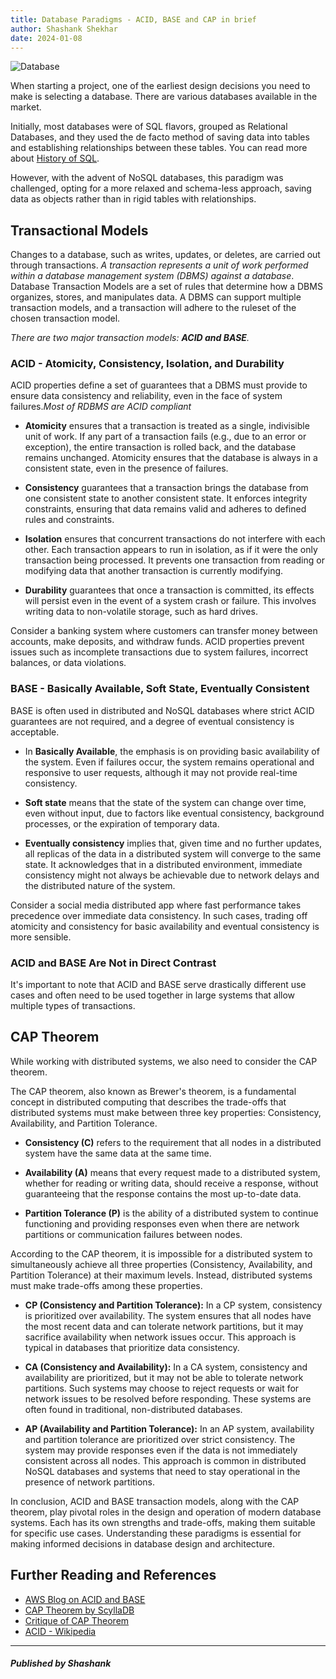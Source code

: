 ```yaml
---
title: Database Paradigms - ACID, BASE and CAP in brief
author: Shashank Shekhar
date: 2024-01-08
---
```


![Database](/db.svg "Database")

When starting a project, one of the earliest design decisions you need to make is selecting a database. There are various databases available in the market. 

Initially, most databases were of SQL flavors, grouped as Relational Databases, and they used the de facto method of saving data into tables and establishing relationships between these tables. You can read more about [History of SQL](https://learnsql.com/blog/history-of-sql/). 

However, with the advent of NoSQL databases, this paradigm was challenged, opting for a more relaxed and schema-less approach, saving data as objects rather than in rigid tables with relationships.

## Transactional Models

Changes to a database, such as writes, updates, or deletes, are carried out through transactions. _A transaction represents a unit of work performed within a database management system (DBMS) against a database_. Database Transaction Models are a set of rules that determine how a DBMS organizes, stores, and manipulates data. A DBMS can support multiple transaction models, and a transaction will adhere to the ruleset of the chosen transaction model.

_There are two major transaction models: **ACID and BASE**._

### ACID - Atomicity, Consistency, Isolation, and Durability

ACID properties define a set of guarantees that a DBMS must provide to ensure data consistency and reliability, even in the face of system failures._Most of RDBMS are ACID compliant_

- **Atomicity** ensures that a transaction is treated as a single, indivisible unit of work. If any part of a transaction fails (e.g., due to an error or exception), the entire transaction is rolled back, and the database remains unchanged. Atomicity ensures that the database is always in a consistent state, even in the presence of failures.

- **Consistency** guarantees that a transaction brings the database from one consistent state to another consistent state. It enforces integrity constraints, ensuring that data remains valid and adheres to defined rules and constraints.

- **Isolation** ensures that concurrent transactions do not interfere with each other. Each transaction appears to run in isolation, as if it were the only transaction being processed. It prevents one transaction from reading or modifying data that another transaction is currently modifying.

- **Durability** guarantees that once a transaction is committed, its effects will persist even in the event of a system crash or failure. This involves writing data to non-volatile storage, such as hard drives.

Consider a banking system where customers can transfer money between accounts, make deposits, and withdraw funds. ACID properties prevent issues such as incomplete transactions due to system failures, incorrect balances, or data violations.

### BASE - Basically Available, Soft State, Eventually Consistent

BASE is often used in distributed and NoSQL databases where strict ACID guarantees are not required, and a degree of eventual consistency is acceptable.

- In **Basically Available**, the emphasis is on providing basic availability of the system. Even if failures occur, the system remains operational and responsive to user requests, although it may not provide real-time consistency.

- **Soft state** means that the state of the system can change over time, even without input, due to factors like eventual consistency, background processes, or the expiration of temporary data.

- **Eventually consistency** implies that, given time and no further updates, all replicas of the data in a distributed system will converge to the same state. It acknowledges that in a distributed environment, immediate consistency might not always be achievable due to network delays and the distributed nature of the system.

Consider a social media distributed app where fast performance takes precedence over immediate data consistency. In such cases, trading off atomicity and consistency for basic availability and eventual consistency is more sensible.

### ACID and BASE Are Not in Direct Contrast

It's important to note that ACID and BASE serve drastically different use cases and often need to be used together in large systems that allow multiple types of transactions.

## CAP Theorem

While working with distributed systems, we also need to consider the CAP theorem.

The CAP theorem, also known as Brewer's theorem, is a fundamental concept in distributed computing that describes the trade-offs that distributed systems must make between three key properties: Consistency, Availability, and Partition Tolerance.

- **Consistency (C)** refers to the requirement that all nodes in a distributed system have the same data at the same time.

- **Availability (A)** means that every request made to a distributed system, whether for reading or writing data, should receive a response, without guaranteeing that the response contains the most up-to-date data.

- **Partition Tolerance (P)** is the ability of a distributed system to continue functioning and providing responses even when there are network partitions or communication failures between nodes.

According to the CAP theorem, it is impossible for a distributed system to simultaneously achieve all three properties (Consistency, Availability, and Partition Tolerance) at their maximum levels. Instead, distributed systems must make trade-offs among these properties.

- **CP (Consistency and Partition Tolerance):** In a CP system, consistency is prioritized over availability. The system ensures that all nodes have the most recent data and can tolerate network partitions, but it may sacrifice availability when network issues occur. This approach is typical in databases that prioritize data consistency.

- **CA (Consistency and Availability):** In a CA system, consistency and availability are prioritized, but it may not be able to tolerate network partitions. Such systems may choose to reject requests or wait for network issues to be resolved before responding. These systems are often found in traditional, non-distributed databases.

- **AP (Availability and Partition Tolerance):** In an AP system, availability and partition tolerance are prioritized over strict consistency. The system may provide responses even if the data is not immediately consistent across all nodes. This approach is common in distributed NoSQL databases and systems that need to stay operational in the presence of network partitions.

In conclusion, ACID and BASE transaction models, along with the CAP theorem, play pivotal roles in the design and operation of modern database systems. Each has its own strengths and trade-offs, making them suitable for specific use cases. Understanding these paradigms is essential for making informed decisions in database design and architecture.

## Further Reading and References

- [AWS Blog on ACID and BASE](https://aws.amazon.com/compare/the-difference-between-acid-and-base-database/)
- [CAP Theorem by ScyllaDB](https://www.scylladb.com/glossary/cap-theorem/)
- [Critique of CAP Theorem](https://www.cl.cam.ac.uk/research/dtg/archived/files/publications/public/mk428/cap-critique.pdf)
- [ACID - Wikipedia](https://en.wikipedia.org/wiki/ACID)

--- 

##### _Published by Shashank_